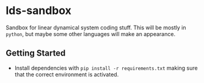
lds-sandbox
===========

Sandbox for linear dynamical system coding stuff. This will be mostly in
`python`, but maybe some other languages will make an appearance.

Getting Started
---------------

- Install dependencies with `pip install -r requirements.txt` making sure
  that the correct environment is activated.

